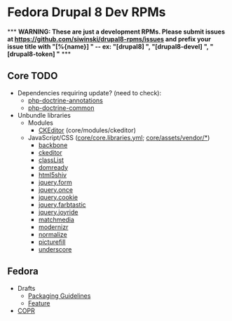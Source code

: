 Fedora Drupal 8 Dev RPMs
========================

*** **WARNING: These are just a development RPMs.  Please submit issues at <https://github.com/siwinski/drupal8-rpms/issues> and prefix your issue title with "[%{name}] " -- ex: "[drupal8] ", "[drupal8-devel] ", "[drupal8-token] "** ***

Core TODO
---------
* Dependencies requiring update? (need to check):
  * [php-doctrine-annotations](https://admin.fedoraproject.org/pkgdb/package/php-doctrine-annotations/)
  * [php-doctrine-common](https://admin.fedoraproject.org/pkgdb/package/php-doctrine-common/)
* Unbundle libraries
  * Modules
    * [CKEditor](https://admin.fedoraproject.org/pkgdb/package/ckeditor/) (core/modules/ckeditor)
  * JavaScript/CSS ([core/core.libraries.yml](http://cgit.drupalcode.org/drupal/tree/core/core.libraries.yml?h=8.0.x); [core/assets/vendor/*](http://cgit.drupalcode.org/drupal/tree/core/assets/vendor?h=8.0.x))
    * [backbone](https://github.com/jashkenas/backbone)
    * [ckeditor](https://admin.fedoraproject.org/pkgdb/package/ckeditor/)
    * [classList](https://github.com/eligrey/classList.js)
    * [domready](https://github.com/ded/domready)
    * [html5shiv](https://github.com/aFarkas/html5shiv)
    * [jquery.form](https://github.com/malsup/form)
    * [jquery.once](https://github.com/RobLoach/jquery-once)
    * [jquery.cookie](https://github.com/carhartl/jquery-cookie)
    * [jquery.farbtastic](https://github.com/mattfarina/farbtastic)
    * [jquery.joyride](https://github.com/zurb/joyride)
    * [matchmedia](https://github.com/paulirish/matchMedia.js)
    * [modernizr](https://github.com/Modernizr/Modernizr)
    * [normalize](https://github.com/necolas/normalize.css)
    * [picturefill](https://github.com/scottjehl/picturefill)
    * [underscore](https://github.com/jashkenas/underscore)

Fedora
-------------
* Drafts
    * [Packaging Guidelines](https://fedoraproject.org/wiki/User:Siwinski/Draft:Packaging:Drupal8)
    * [Feature](http://fedoraproject.org/wiki/User:Siwinski/Draft:Features:Drupal8)
* [COPR](http://copr.fedoraproject.org/coprs/siwinski/drupal8/)

